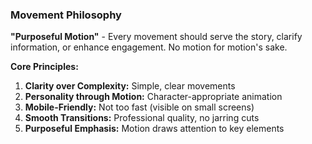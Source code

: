 ### Movement Philosophy

**"Purposeful Motion"** - Every movement should serve the story, clarify information, or enhance engagement. No motion for motion's sake.

**Core Principles:**

1. **Clarity over Complexity:** Simple, clear movements
2. **Personality through Motion:** Character-appropriate animation
3. **Mobile-Friendly:** Not too fast (visible on small screens)
4. **Smooth Transitions:** Professional quality, no jarring cuts
5. **Purposeful Emphasis:** Motion draws attention to key elements

